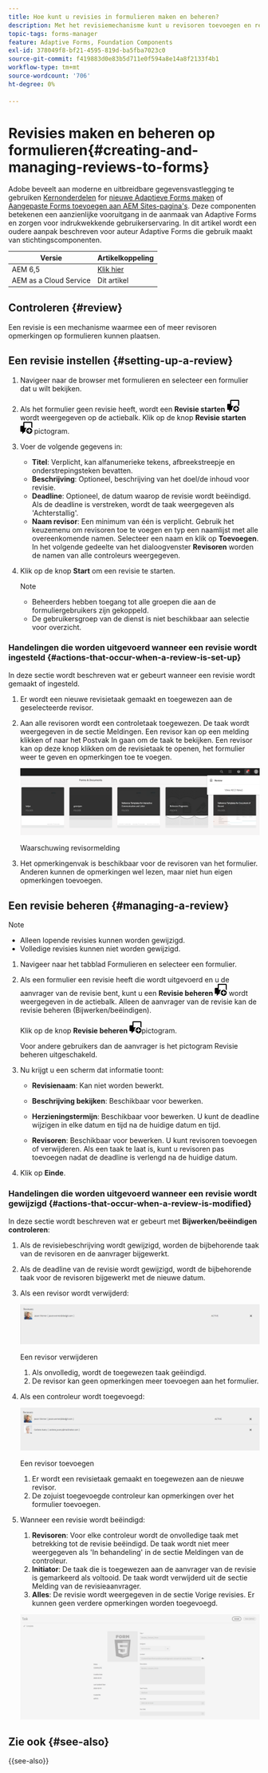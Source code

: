 ```yaml
---
title: Hoe kunt u revisies in formulieren maken en beheren?
description: Met het revisiemechanisme kunt u revisoren toevoegen en revisoren toestaan opmerkingen toe te voegen aan een formulier.
topic-tags: forms-manager
feature: Adaptive Forms, Foundation Components
exl-id: 378049f8-bf21-4595-819d-ba5fba7023c0
source-git-commit: f419883d0e83b5d711e0f594a8e14a8f2133f4b1
workflow-type: tm+mt
source-wordcount: '706'
ht-degree: 0%

---
```


# Revisies maken en beheren op formulieren{#creating-and-managing-reviews-to-forms}

<span class="preview"> Adobe beveelt aan moderne en uitbreidbare gegevensvastlegging te gebruiken [Kernonderdelen](https://experienceleague.adobe.com/docs/experience-manager-core-components/using/adaptive-forms/introduction.html) for [nieuwe Adaptieve Forms maken](/help/forms/creating-adaptive-form-core-components.md) of [Aangepaste Forms toevoegen aan AEM Sites-pagina&#39;s](/help/forms/create-or-add-an-adaptive-form-to-aem-sites-page.md). Deze componenten betekenen een aanzienlijke vooruitgang in de aanmaak van Adaptive Forms en zorgen voor indrukwekkende gebruikerservaring. In dit artikel wordt een oudere aanpak beschreven voor auteur Adaptive Forms die gebruik maakt van stichtingscomponenten. </span>


| Versie | Artikelkoppeling |
| -------- | ---------------------------- |
| AEM 6,5 | [Klik hier](https://experienceleague.adobe.com/docs/experience-manager-65/forms/adaptive-forms-advanced-authoring/create-reviews-forms.html) |
| AEM as a Cloud Service | Dit artikel |

## Controleren {#review}

Een revisie is een mechanisme waarmee een of meer revisoren opmerkingen op formulieren kunnen plaatsen.

## Een revisie instellen {#setting-up-a-review}

1. Navigeer naar de browser met formulieren en selecteer een formulier dat u wilt bekijken.
1. Als het formulier geen revisie heeft, wordt een **Revisie starten** ![aem6forms_review_chat_comment](assets/aem6forms_review_chat_comment.png) wordt weergegeven op de actiebalk. Klik op de knop **Revisie starten** ![aem6forms_review_chat_comment](assets/aem6forms_review_chat_comment.png) pictogram.
1. Voer de volgende gegevens in:

   * **Titel**: Verplicht, kan alfanumerieke tekens, afbreekstreepje en onderstrepingsteken bevatten.
   * **Beschrijving**: Optioneel, beschrijving van het doel/de inhoud voor revisie.
   * **Deadline**: Optioneel, de datum waarop de revisie wordt beëindigd. Als de deadline is verstreken, wordt de taak weergegeven als &#39;Achterstallig&#39;.
   * **Naam revisor**: Een minimum van één is verplicht. Gebruik het keuzemenu om revisoren toe te voegen en typ een naamlijst met alle overeenkomende namen. Selecteer een naam en klik op **Toevoegen**. In het volgende gedeelte van het dialoogvenster **Revisoren** worden de namen van alle controleurs weergegeven.

1. Klik op de knop **Start** om een revisie te starten.

   >[!NOTE]
   >
   >* Beheerders hebben toegang tot alle groepen die aan de formuliergebruikers zijn gekoppeld.
   >* De gebruikersgroep van de dienst is niet beschikbaar aan selectie voor overzicht.

### Handelingen die worden uitgevoerd wanneer een revisie wordt ingesteld {#actions-that-occur-when-a-review-is-set-up}

In deze sectie wordt beschreven wat er gebeurt wanneer een revisie wordt gemaakt of ingesteld.

1. Er wordt een nieuwe revisietaak gemaakt en toegewezen aan de geselecteerde revisor.
1. Aan alle revisoren wordt een controletaak toegewezen. De taak wordt weergegeven in de sectie Meldingen. Een revisor kan op een melding klikken of naar het Postvak In gaan om de taak te bekijken. Een revisor kan op deze knop klikken om de revisietaak te openen, het formulier weer te geven en opmerkingen toe te voegen.

   ![Waarschuwing revisormelding](assets/review-notification-img.png)

   Waarschuwing revisormelding

1. Het opmerkingenvak is beschikbaar voor de revisoren van het formulier. Anderen kunnen de opmerkingen wel lezen, maar niet hun eigen opmerkingen toevoegen.

## Een revisie beheren {#managing-a-review}

>[!NOTE]
>
>* Alleen lopende revisies kunnen worden gewijzigd.
>* Volledige revisies kunnen niet worden gewijzigd.

1. Navigeer naar het tabblad Formulieren en selecteer een formulier.

1. Als een formulier een revisie heeft die wordt uitgevoerd en u de aanvrager van de revisie bent, kunt u een **Revisie beheren** ![aem6forms_review_chat_comment](assets/aem6forms_review_chat_comment.png) wordt weergegeven in de actiebalk. Alleen de aanvrager van de revisie kan de revisie beheren (Bijwerken/beëindigen).

   Klik op de knop **Revisie beheren** ![aem6forms_review_chat_comment](assets/aem6forms_review_chat_comment.png)pictogram.

   Voor andere gebruikers dan de aanvrager is het pictogram Revisie beheren uitgeschakeld.

1. Nu krijgt u een scherm dat informatie toont:

   * **Revisienaam**: Kan niet worden bewerkt.

   * **Beschrijving bekijken**: Beschikbaar voor bewerken.

   * **Herzieningstermijn**: Beschikbaar voor bewerken. U kunt de deadline wijzigen in elke datum en tijd na de huidige datum en tijd.

   * **Revisoren**: Beschikbaar voor bewerken. U kunt revisoren toevoegen of verwijderen. Als een taak te laat is, kunt u revisoren pas toevoegen nadat de deadline is verlengd na de huidige datum.

1. Klik op **Einde**.

### Handelingen die worden uitgevoerd wanneer een revisie wordt gewijzigd {#actions-that-occur-when-a-review-is-modified}

In deze sectie wordt beschreven wat er gebeurt met **Bijwerken/beëindigen controleren**:

1. Als de revisiebeschrijving wordt gewijzigd, worden de bijbehorende taak van de revisoren en de aanvrager bijgewerkt.
1. Als de deadline van de revisie wordt gewijzigd, wordt de bijbehorende taak voor de revisoren bijgewerkt met de nieuwe datum.

1. Als een revisor wordt verwijderd:

   ![Een revisor verwijderen](assets/removeduser.png)

   Een revisor verwijderen

   1. Als onvolledig, wordt de toegewezen taak geëindigd.
   1. De revisor kan geen opmerkingen meer toevoegen aan het formulier.

1. Als een controleur wordt toegevoegd:

   ![Een revisor toevoegen](assets/addedreviewer.png)

   Een revisor toevoegen

   1. Er wordt een revisietaak gemaakt en toegewezen aan de nieuwe revisor.
   1. De zojuist toegevoegde controleur kan opmerkingen over het formulier toevoegen.

1. Wanneer een revisie wordt beëindigd:

   1. **Revisoren**: Voor elke controleur wordt de onvolledige taak met betrekking tot de revisie beëindigd. De taak wordt niet meer weergegeven als &#39;In behandeling&#39; in de sectie Meldingen van de controleur.
   1. **Initiator**: De taak die is toegewezen aan de aanvrager van de revisie is gemarkeerd als voltooid. De taak wordt verwijderd uit de sectie Melding van de revisieaanvrager.
   1. **Alles**: De revisie wordt weergegeven in de sectie Vorige revisies. Er kunnen geen verdere opmerkingen worden toegevoegd.

   ![revisie voltooid](assets/review-complete-imgg.png)


## Zie ook {#see-also}

{{see-also}}


<!--

>[!MORELIKETHIS]
>
>* [Associating submission reviewers with a form](/help/forms/adding-reviewers-form.md)

-->